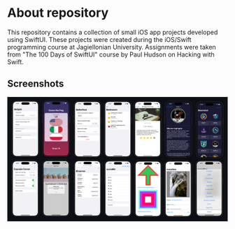 
# About repository

This repository contains a collection of small iOS app projects developed using SwiftUI. These projects were created during the iOS/Swift programming course at Jagiellonian University. Assignments were taken from "The 100 Days of SwiftUI" course by Paul Hudson on Hacking with Swift.

## Screenshots

![App Screenshots](https://github.com/p-malecki/uj-puma-ios-assignments/blob/main/screenshots/all_apps.png?raw=true)


